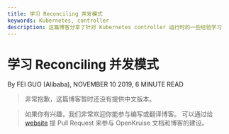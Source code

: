 ```yaml
---
title: 学习 Reconciling 并发模式
keywords: Kubernetes, controller
description: 这篇博客分享了针对 Kubernetes controller 运行时的一些经验学习
---
```


# 学习 Reconciling 并发模式

By FEI GUO (Alibaba), NOVEMBER 10 2019, 6 MINUTE READ

> 非常抱歉，这篇博客暂时还没有提供中文版本。

> 如果你有兴趣，我们非常欢迎你能参与编写或翻译博客。
> 可以通过给 [website](https://github.com/openkruise/website) 提 Pull Request 来参与 OpenKruise 文档和博客的建设。
